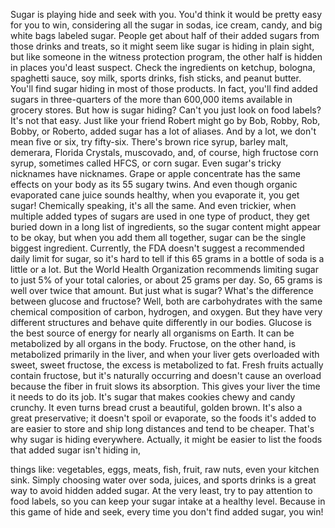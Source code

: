 
Sugar is playing hide and seek with you.
You&#39;d think it would be pretty easy for you to win,
considering all the sugar in
sodas, ice cream, candy, and big white bags labeled sugar.
People get about half of their added sugars
from those drinks and treats,
so it might seem like sugar
is hiding in plain sight,
but like someone in the witness protection program,
the other half is hidden in places you&#39;d least suspect.
Check the ingredients on ketchup, bologna,
spaghetti sauce, soy milk, sports drinks,
fish sticks, and peanut butter.
You&#39;ll find sugar hiding in most of those products.
In fact, you&#39;ll find added sugars
in three-quarters of the more than 600,000 items
available in grocery stores.
But how is sugar hiding?
Can&#39;t you just look on food labels?
It&#39;s not that easy.
Just like your friend Robert
might go by Bob, Robby, Rob, Bobby, or Roberto,
added sugar has a lot of aliases.
And by a lot, we don&#39;t mean five or six,
try fifty-six.
There&#39;s brown rice syrup, barley malt,
demerara, Florida Crystals, muscovado,
and, of course, high fructose corn syrup,
sometimes called HFCS, or corn sugar.
Even sugar&#39;s tricky nicknames have nicknames.
Grape or apple concentrate has the same effects on your body
as its 55 sugary twins.
And even though organic evaporated cane juice sounds healthy,
when you evaporate it,
you get sugar!
Chemically speaking, it&#39;s all the same.
And even trickier,
when multiple added types of sugars
are used in one type of product,
they get buried down in a long list of ingredients,
so the sugar content might appear to be okay,
but when you add them all together,
sugar can be the single biggest ingredient.
Currently, the FDA doesn&#39;t suggest
a recommended daily limit for sugar,
so it&#39;s hard to tell if this 65 grams in a bottle of soda
is a little or a lot.
But the World Health Organization recommends
limiting sugar to just 5% of your total calories,
or about 25 grams per day.
So, 65 grams is well over twice that amount.
But just what is sugar?
What&#39;s the difference between glucose and fructose?
Well, both are carbohydrates
with the same chemical composition
of carbon, hydrogen, and oxygen.
But they have very different structures
and behave quite differently in our bodies.
Glucose is the best source of energy
for nearly all organisms on Earth.
It can be metabolized by all organs in the body.
Fructose, on the other hand,
is metabolized primarily in the liver,
and when your liver gets overloaded
with sweet, sweet fructose,
the excess is metabolized to fat.
Fresh fruits actually contain fructose,
but it&#39;s naturally occurring
and doesn&#39;t cause an overload
because the fiber in fruit slows its absorption.
This gives your liver the time it needs
to do its job.
It&#39;s sugar that makes cookies chewy
and candy crunchy.
It even turns bread crust a beautiful, golden brown.
It&#39;s also a great preservative;
it doesn&#39;t spoil or evaporate,
so the foods it&#39;s added to are easier
to store and ship long distances
and tend to be cheaper.
That&#39;s why sugar is hiding everywhere.
Actually, it might be easier to list the foods
that added sugar isn&#39;t hiding in,

things like: vegetables, eggs, meats,
fish, fruit, raw nuts, even your kitchen sink.
Simply choosing water over soda, juices, and sports drinks
is a great way to avoid hidden added sugar.
At the very least,
try to pay attention to food labels,
so you can keep your sugar intake at a healthy level.
Because in this game of hide and seek,
every time you don&#39;t find added sugar,
you win!

